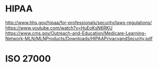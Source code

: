 # HIPAA
http://www.hhs.gov/hipaa/for-professionals/security/laws-regulations/
https://www.youtube.com/watch?v=HuEoKsN6RKU
https://www.cms.gov/Outreach-and-Education/Medicare-Learning-Network-MLN/MLNProducts/Downloads/HIPAAPrivacyandSecurity.pdf

# ISO 27000
